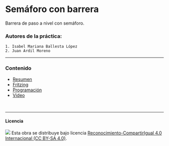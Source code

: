 # Semáforo con barrera

Barrera de paso a nivel con semáforo.

### Autores de la práctica:
    1. Isabel Mariana Ballesta López
    2. Juan Ardil Moreno

<hr>

### Contenido

- [Resumen](Resumen.pdf)
- [Fritzing](Fritzing.fzz)
- [Programación](Programación.sb2)
- [Video](Video.mov)


<br>


***

#### Licencia

<img src="http://i.creativecommons.org/l/by-sa/4.0/88x31.png" /> Esta obra se distribuye bajo licencia [Reconocimiento-CompartirIgual 4.0 Internacional (CC BY-SA 4.0)](https://creativecommons.org/licenses/by-sa/4.0/deed.es_ES).
